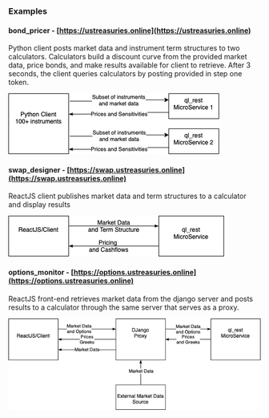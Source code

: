 ### Examples

#### bond_pricer - [https://ustreasuries.online](https://ustreasuries.online)
Python client posts market data and instrument term structures to two calculators.  Calculators build a discount curve from the provided market data, price bonds, and make results available for client to retrieve.  After 3 seconds, the client queries calculators by posting provided in step one token.

![N|Solid](https://github.com/mkipnis/ql_rest/blob/master/misc/example_ustreasuries.png?raw=true)

 
#### swap_designer - [https://swap.ustreasuries.online](https://swap.ustreasuries.online)
ReactJS client publishes market data and term structures to a calculator and display results

![N|Solid](https://github.com/mkipnis/ql_rest/blob/master/misc/example_libor_swaps.png?raw=true)


#### options_monitor - [https://options.ustreasuries.online](https://options.ustreasuries.online)
ReactJS front-end retrieves market data from the django server and posts results to a calculator through the same server that serves as a proxy.

![N|Solid](https://github.com/mkipnis/ql_rest/blob/master/misc/example_options.png?raw=true)
